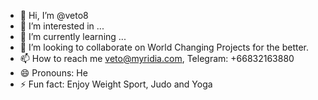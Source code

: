 - 👋 Hi, I’m @veto8
- 👀 I’m interested in ...
- 🌱 I’m currently learning ...
- 💞️ I’m looking to collaborate on World Changing Projects for the better.
- 📫 How to reach me veto@myridia.com, Telegram: +66832163880
- 😄 Pronouns: He
- ⚡ Fun fact: Enjoy Weight Sport, Judo and Yoga

<!---
veto8/veto8 is a ✨ special ✨ repository because its `README.md` (this file) appears on your GitHub profile.
You can click the Preview link to take a look at your changes.
--->
